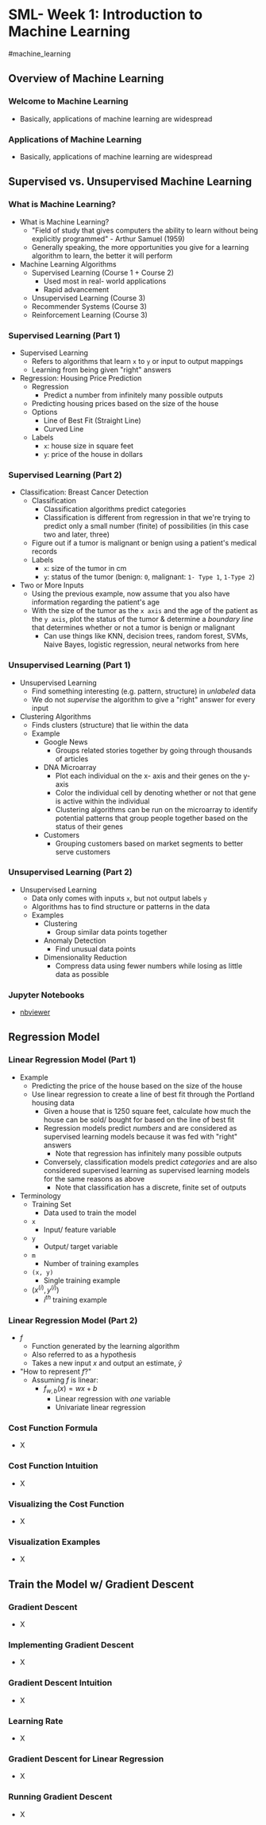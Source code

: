 # SML- Week 1: Introduction to Machine Learning

#machine_learning 

## Overview of Machine Learning

### Welcome to Machine Learning

- Basically, applications of machine learning are widespread

### Applications of Machine Learning

- Basically, applications of machine learning are widespread

## Supervised vs. Unsupervised Machine Learning

### What is Machine Learning?

- What is Machine Learning?
	- "Field of study that gives computers the ability to learn without being explicitly programmed" - Arthur Samuel (1959)
	- Generally speaking, the more opportunities you give for a learning algorithm to learn, the better it will perform
- Machine Learning Algorithms
	- Supervised Learning (Course 1 + Course 2)
		- Used most in real- world applications
		- Rapid advancement
	- Unsupervised Learning (Course 3)
	- Recommender Systems (Course 3)
	- Reinforcement Learning (Course 3)

### Supervised Learning (Part 1)

- Supervised Learning
	- Refers to algorithms that learn `x` to `y` or input to output mappings
	- Learning from being given "right" answers
- Regression: Housing Price Prediction
	- Regression
		- Predict a number from infinitely many possible outputs
	- Predicting housing prices based on the size of the house
	- Options
		- Line of Best Fit (Straight Line)
		- Curved Line
	- Labels
		- `x`: house size in square feet
		- `y`: price of the house in dollars

### Supervised Learning (Part 2)

- Classification: Breast Cancer Detection
	- Classification
		- Classification algorithms predict categories
		- Classification is different from regression in that we're trying to predict only a small number (finite) of possibilities (in this case two and later, three)
	- Figure out if a tumor is malignant or benign using a patient's medical records
	- Labels
		- `x`: size of the tumor in cm
		- `y`: status of the tumor (benign: `0`, malignant: `1- Type 1`, `1-Type 2`)
- Two or More Inputs
	- Using the previous example, now assume that you also have information regarding the patient's age
	- With the size of the tumor as the `x axis` and the age of the patient as the `y axis`, plot the status of the tumor & determine a *boundary line* that determines whether or not a tumor is benign or malignant
		- Can use things like KNN, decision trees, random forest, SVMs, Naive Bayes, logistic regression, neural networks from here

### Unsupervised Learning (Part 1)

- Unsupervised Learning
	- Find something interesting (e.g. pattern, structure) in *unlabeled* data
	- We do not *supervise* the algorithm to give a "right" answer for every input
- Clustering Algorithms
	- Finds clusters (structure) that lie within the data
	- Example
		- Google News
			- Groups related stories together by going through thousands of articles
		- DNA Microarray
			- Plot each individual on the x- axis and their genes on the y- axis
			- Color the individual cell by denoting whether or not that gene is active within the individual
			- Clustering algorithms can be run on the microarray to identify potential patterns that group people together based on the status of their genes
		- Customers
			- Grouping customers based on market segments to better serve customers

### Unsupervised Learning (Part 2)

- Unsupervised Learning
	- Data only comes with inputs `x`, but not output labels `y`
	- Algorithms has to find structure or patterns in the data
	- Examples
		- Clustering
			- Group similar data points together
		- Anomaly Detection
			- Find unusual data points
		- Dimensionality Reduction
			- Compress data using fewer numbers while losing as little data as possible

### Jupyter Notebooks

- [nbviewer](https://nbviewer.org/)

## Regression Model

### Linear Regression Model (Part 1)

- Example
	- Predicting the price of the house based on the size of the house
	- Use linear regression to create a line of best fit through the Portland housing data
		- Given a house that is 1250 square feet, calculate how much the house can be sold/ bought for based on the line of best fit
		- Regression models predict *numbers* and are considered as supervised learning models because it was fed with "right" answers
			- Note that regression has infinitely many possible outputs
		- Conversely, classification models predict *categories* and are also considered supervised learning as supervised learning models for the same reasons as above
			- Note that classification has a discrete, finite set of outputs
- Terminology
	- Training Set
		- Data used to train the model
	- `x`
		- Input/ feature variable
	- `y`
		- Output/ target variable
	- `m`
		- Number of training examples
	- `(x, y)`
		- Single training example
	- $(x^{(i)}, y^{(i)})$ 
		- $i^{th}$ training example

### Linear Regression Model (Part 2)

- $f$
	- Function generated by the learning algorithm
	- Also referred to as a hypothesis
	- Takes a new input $x$ and output an estimate, $\hat{y}$
- "How to represent $f$?"
	- Assuming $f$ is linear:
		- $f_{w, b}(x) = wx + b$
			- Linear regression with *one* variable
			- Univariate linear regression

### Cost Function Formula

- X

### Cost Function Intuition

- X

### Visualizing the Cost Function

- X

### Visualization Examples

- X

## Train the Model w/ Gradient Descent

### Gradient Descent

- X

### Implementing Gradient Descent

- X

### Gradient Descent Intuition

- X

### Learning Rate

- X

### Gradient Descent for Linear Regression

- X

### Running Gradient Descent

- X
